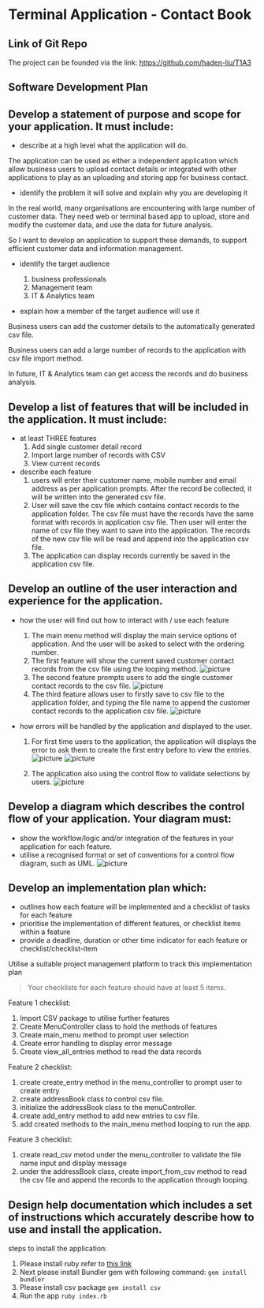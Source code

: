 # Terminal Application - Contact Book

## Link of Git Repo
The project can be founded via the link: https://github.com/haden-liu/T1A3

## Software Development Plan

## Develop a statement of purpose and scope for your application. It must include:
- describe at a high level what the application will do.

The application can be used as either a independent application which allow business users to upload contact details or integrated with other applications to play as an uploading and storing app for business contact.

- identify the problem it will solve and explain why you are developing it

In the real world, many organisations are encountering with large number of customer data. They need web or terminal based app to upload, store and modify the customer data, and use the data for future analysis. 

So I want to develop an application to support these demands, to support efficient customer data and information management.

- identify the target audience

    1. business professionals
    2. Management team
    3. IT & Analytics team

- explain how a member of the target audience will use it

Business users can add the customer details to the automatically generated csv file.

Business users can add a large number of records to the application with csv file import method.

In future, IT & Analytics team can get access the records and do business analysis.

## Develop a list of features that will be included in the application. It must include:
- at least THREE features
  1.  Add single customer detail record
  2.  Import large number of records with CSV
  3.  View current records
- describe each feature
    1. users will enter their customer name, mobile number and email address as per application prompts. After the record be collected, it will be written into the generated csv file.
    2. User will save the csv file which contains contact records to the application folder. The csv file must have the records have the same format with records in application csv file.  Then user will enter the name of csv file they want to save into the application. The records of the new csv file will be read and append into the application csv file. 
    3. The application can display records currently be saved in the application csv file.

## Develop an outline of the user interaction and experience for the application.

- how the user will find out how to interact with / use each feature
    1. The main menu method will display the main service options of application. And the user will be asked to select with the ordering number.
    2. The first feature will show the current saved customer contact records from the csv file using the looping method.
    ![picture](img/Capture1.PNG)
    3. The second feature prompts users to add the single customer contact records to the csv file.
    ![picture](img/Capture2.PNG)
    4.  The third feature allows user to firstly save to csv file to the application folder, and typing the file name to append the customer contact records to the application csv file.
    ![picture](img/Capture3.PNG)

- how errors will be handled by the application and displayed to the user.
    1. For first time users to the application, the application will displays the error to ask them to create the first entry before to view the entries.
    ![picture](img/Capture4.PNG)
    ![picture](img/Capture5.PNG)

    2. The application also using the control flow to validate selections by users.
    ![picture](img/Capture6.PNG)

## Develop a diagram which describes the control flow of your application. Your diagram must:
- show the workflow/logic and/or integration of the features in your application for each feature.
- utilise a recognised format or set of conventions for a control flow diagram, such as UML.
![picture](img/Capture7.PNG)

## Develop an implementation plan which:
- outlines how each feature will be implemented and a checklist of tasks for each feature
- prioritise the implementation of different features, or checklist items within a feature
- provide a deadline, duration or other time indicator for each feature or checklist/checklist-item

Utilise a suitable project management platform to track this implementation plan

> Your checklists for each feature should have at least 5 items.

Feature 1 checklist:
1. Import CSV package to utilise further features
2. Create MenuController class to hold the methods of features
3. Create main_menu method to prompt user selection
4. Create error handling to display error message
5. Create view_all_entries method to read the data records

Feature 2 checklist:
1. create create_entry method in the menu_controller to prompt user to create entry
2. create addressBook class to control csv file.
3. initialize the addressBook class to the menuController.
4. create add_entry method to add new entries to csv file.
5. add created methods to the main_menu method looping to run the app.

Feature 3 checklist:
1. create read_csv metod under the menu_controller to validate the file name input and display message
2. under the addressBook class, create import_from_csv method to read the csv file and append the records to the application through looping.

## Design help documentation which includes a set of instructions which accurately describe how to use and install the application.

steps to install the application:

1. Please install ruby refer to [this link](https://www.ruby-lang.org/en/downloads/)
2. Next please install Bundler gem with following command:
`gem install bundler`
3. Please install csv package
`gem install csv`
4. Run the app
`ruby index.rb`








